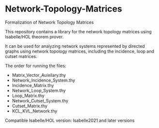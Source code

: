 # Network-Topology-Matrices

Formalization of Network Topology Matrices

This repository contains a library for the network topology matrices using Isabelle/HOL theorem prover.

It can be used for analyzing network systems represented by directed graphs using network topology matrices, including the incidence, loop and cutset matrices.

The order for running the files:

- Matrix_Vector_Auixilary.thy 
- Network_Incidence_System.thy
- Incidence_Matrix.thy
- Network_Loop_System.thy
- Loop_Matrix.thy
- Network_Cutset_System.thy
- Cutset_Matrix.thy
- KCL_KVL_Network.thy

Compatible Isabelle/HOL version: Isabelle2021 and later versions

